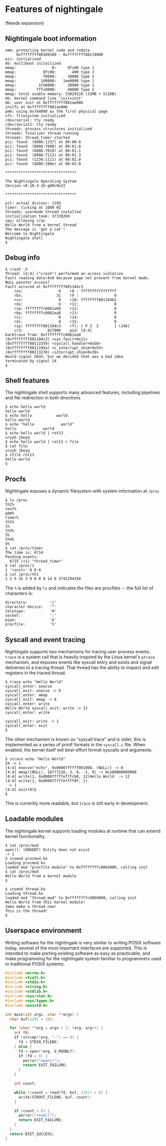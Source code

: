 # Features of nightingale

(Needs expansion)

## Nightingale boot information

```
vmm: protecting kernel code and rodata
     0xffffffff80109100 - 0xffffffff80119000
pic: initialized
mb: multiboot initailized
mmap:                0:     9fc00 type 1
mmap:            9fc00:       400 type 2
mmap:            f0000:     10000 type 2
mmap:           100000:   1ee0000 type 1
mmap:          1fe0000:     20000 type 2
mmap:         fffc0000:     40000 type 2
mmap: total usable memory: 33029120 (31MB + 511KB)
mb: kernel command line 'init=init'
mb: user init at 0xffffffff801ae000
initfs at 0xffffffff801ae000
pmm: using 0x7d4000 as the first physical page
vfs: filesystem initialized
/dev/serial: tty ready
/dev/serial2: tty ready
threads: process structures initialized
threads: finalizer thread running
threads: thread_timer started
pci: found  (8086:1237) at 00:00.0
pci: found  (8086:7000) at 00:01.0
pci: found  (8086:7010) at 00:01.1
pci: found  (8086:7113) at 00:01.3
pci: found  (1234:1111) at 00:02.0
pci: found  (8086:100e) at 00:03.0

********************************

The Nightingale Operating System
Version v0.10.3-16-g60c9e22

********************************

pit: actual divisor: 1193
timer: ticking at 1000 HZ
threads: usermode thread installed
initialization took: 37138269
cpu: allowing irqs
Hello World from a kernel thread
The message is 'get a cat'!
Welcome to Nightingale
Nightingale shell
$
```

## Debug info

```
$ crash -S
Thread: [4:4] ("crash") performed an access violation
Fault reading data:0x0 because page not present from kernel mode.
NULL pointer access?
Fault occured at 0xffffffff801104c3
    rax:                0    r8 : ffffffffffffffff
    rbx:               31    r9 :                0
    rcx:                0    r10: ffffffff801104b2
    rdx:                0    r11:                0
    rsp: ffffffffc0061e60    r12:                0
    rbp: ffffffffc0061ea8    r13:                0
    rsi:                0    r14:                0
    rdi:                0    r15:                0
    rip: ffffffff801104c3    rfl: [ P Z  I       ] (246)
    cr3:           827000    pid: [4:4]
backtrace from: 0xffffffffc0061ea8
(0xffffffff801104c3) <sys_fault+0x11>
(0xffffffff80111559) <syscall_handler+0xb8>
(0xffffffff8011195a) <c_interrupt_shim+0x93>
(0xffffffff80113270) <interrupt_shim+0x30>
Would signal SEGV, but we decided that was a bad idea
terminated by signal 14
$
```

## Shell features

The nightingale shell supports many advanced features, including pipelines and file redirection in both directions

```
$ echo hello world
hello world 
$ echo hello           world
hello world 
$ echo "hello            world"
hello            world 
$ echo hello world | rot13
uryyb jbeyq 
$ echo hello world | rot13 > file
$ cat file
uryyb jbeyq 
$ <file rot13
hello world 
$ 
```

## Procfs

Nightingale exposes a dynamic filesystem with system information at `/proc`

```
$ ls /proc
th2%
test%
pmm%
timer%
th1%
1%
th3%
3%
th4%
4%
$ cat /proc/timer
The time is: 6714
Pending events:
  6715 (+1) "thread_timer"
$ cat /proc/1
1 '<init>' 0 0 0
$ cat /proc/th1
1 1 5 32 3 0 0 0 0 14 0 3741294358
```

The `%` is added by `ls` and indicates the files are procfiles -- the full list of characters is:
```
directory:          '/'
character decice:   '^'
teletype:           '#'
socket:             ':'
pipe:               '&'
procfile:           '%'
```

## Syscall and event tracing

Nightingale supports two mechanisms for tracing user process events. `trace` is a system call that is heavily-inspired by the Linux kernel's `ptrace` mechanism, and exposes events like syscall entry and exists and signal deliveries to a tracing thread. That thread has the ability to inspect and edit registers in the traced thread.

```
$ trace echo "Hello World"
syscall_enter: execve
syscall_exit: execve -> 0
syscall_enter: mmap
syscall_exit: mmap -> 0
syscall_enter: write
Hello World syscall_exit: write -> 12
syscall_enter: write

syscall_exit: write -> 1
syscall_enter: exit
$
```

The other mechanism is known as "syscall trace" and is older, this is implemented as a series of printf formats in the `syscall.c` file. When enabled, the kernel itself will best-effort format syscalls and arguments.


```
$ strace echo "Hello World"
XX -> 1
[4:4] execve("echo", 0x00007fffff001008, (NULL)) -> 0
[4:4] mmap((NULL), 16777216, 3, 8, -1, 0) -> 0x100000000000
[4:4] write(1, 0x00007ffffefffcb0, 12)Hello World  -> 12
[4:4] write(1, 0x00007ffffeffff9f, 1)
 -> 1
[4:4] exit(0)$
$
```

This is currently more readable, but `trace` is still early in development.

## Loadable modules

The nightingale kernel supports loading modules at runtime that can extend kernel functionality.

```
$ cat /proc/mod
open(): (ENOENT) Entity does not exist
-> 1
$ insmod procmod.ko
Loading procmod.ko
loaded mod "procfile module" to 0xffffffffc0064000, calling init
$ cat /proc/mod
Hello World from a kernel module
$
```
```
$ insmod thread.ko
Loading thread.ko
loaded mod "thread_mod" to 0xffffffffc0069000, calling init
Hello World from this kernel module!
Imma make a thread now!
This is the thread!
$
```

## Userspace environment

Writing software for the nightingale is very similar to writing POSIX software today, several of the most important interfaces are supported.
This is intended to make porting existing software as easy as practicable, and make programming for the nightingale system familiar to programmers used to traditional POSIX systems.

```c
#include <errno.h>
#include <fcntl.h>
#include <stdio.h>
#include <string.h>
#include <stdlib.h>
#include <sys/stat.h>
#include <sys/types.h>
#include <unistd.h>

int main(int argc, char **argv) {
  char buf[128] = {0};

  for (char **arg = argv + 1; *arg; arg++) {
    int fd;
    if (strcmp(*arg, "-") == 0) {
      fd = STDIN_FILENO;
    } else {
      fd = open(*arg, O_RDONLY);
      if (fd < 0) {
        perror("open()");
        return EXIT_FAILURE;
      }
    }

    int count;

    while ((count = read(fd, buf, 128)) > 0) {
      write(STDOUT_FILENO, buf, count);
    }

    if (count < 0) {
      perror("read()");
      return EXIT_FAILURE;
    }
  }
  return EXIT_SUCCESS;
}
```
